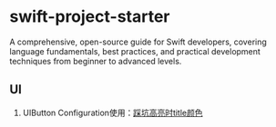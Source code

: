 # swift-project-starter
A comprehensive, open-source guide for Swift developers, covering language fundamentals, best practices, and practical development techniques from beginner to advanced levels.

## UI
1. UIButton Configuration使用：[踩坑高亮时title颜色](https://github.com/HeathWang/swift-project-starter/blob/master/UI/UIButton%20Configuration.md)
